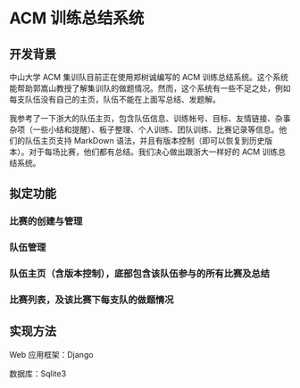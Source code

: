 # ACM 训练总结系统

## 开发背景

中山大学 ACM 集训队目前正在使用郑树诚编写的 ACM 训练总结系统。这个系统能帮助郭嵩山教授了解集训队的做题情况。然而，这个系统有一些不足之处，例如每支队伍没有自己的主页，队伍不能在上面写总结、发题解。

我参考了一下浙大的队伍主页，包含队伍信息、训练帐号、目标、友情链接、杂事杂项（一些小结和提醒）、板子整理、个人训练、团队训练、比赛记录等信息。他们的队伍主页支持 MarkDown 语法，并且有版本控制（即可以恢复到历史版本）。对于每场比赛，他们都有总结。我们决心做出跟浙大一样好的 ACM 训练总结系统。

## 拟定功能

### 比赛的创建与管理

### 队伍管理

### 队伍主页（含版本控制），底部包含该队伍参与的所有比赛及总结

### 比赛列表，及该比赛下每支队的做题情况

## 实现方法

Web 应用框架：Django

数据库：Sqlite3

